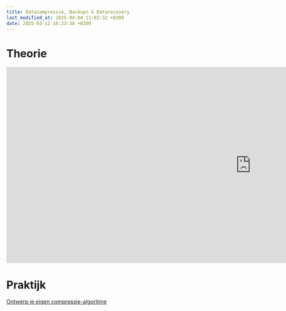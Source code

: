 ```yaml
---
title: Datacompressie, Backups & Datarecovery
last_modified_at: 2025-04-04 11:02:32 +0200
date: 2025-03-12 16:23:38 +0200
---
```


# Theorie

<iframe src="https://docs.google.com/presentation/d/e/2PACX-1vQjmBdZ7PIlVqBnDr29IkpB5RfcuqDvK2q21EYqo95TsohDu2I0VzbbYotMUo45Uw/embed?start=false&loop=false&delayms=3000" frameborder="0" width="1280" height="515" allowfullscreen="true" mozallowfullscreen="true" webkitallowfullscreen="true"></iframe>

# Praktijk

[Ontwerp je eigen compressie-algoritme](Opdracht-compressie-algoritme)
